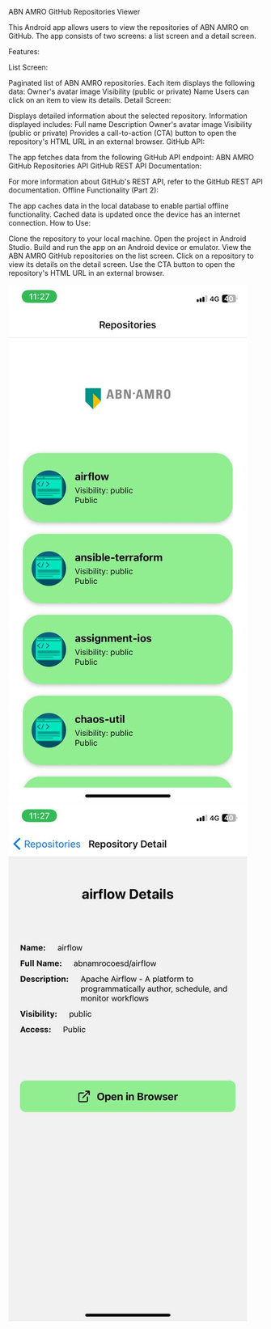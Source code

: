 ABN AMRO GitHub Repositories Viewer

This Android app allows users to view the repositories of ABN AMRO on GitHub. The app consists of two screens: a list screen and a detail screen.

Features:

List Screen:

Paginated list of ABN AMRO repositories.
Each item displays the following data:
Owner's avatar image
Visibility (public or private)
Name
Users can click on an item to view its details.
Detail Screen:

Displays detailed information about the selected repository.
Information displayed includes:
Full name
Description
Owner's avatar image
Visibility (public or private)
Provides a call-to-action (CTA) button to open the repository's HTML URL in an external browser.
GitHub API:

The app fetches data from the following GitHub API endpoint: ABN AMRO GitHub Repositories API
GitHub REST API Documentation:

For more information about GitHub's REST API, refer to the GitHub REST API documentation.
Offline Functionality (Part 2):

The app caches data in the local database to enable partial offline functionality.
Cached data is updated once the device has an internet connection.
How to Use:

Clone the repository to your local machine.
Open the project in Android Studio.
Build and run the app on an Android device or emulator.
View the ABN AMRO GitHub repositories on the list screen.
Click on a repository to view its details on the detail screen.
Use the CTA button to open the repository's HTML URL in an external browser.

<img src="/assets/1.jpg" alt="Example Image 1" style="max-width: 100%; height: auto;">
<img src="/assets/2.jpg" alt="Example Image 2" style="max-width: 100%; height: auto;">




